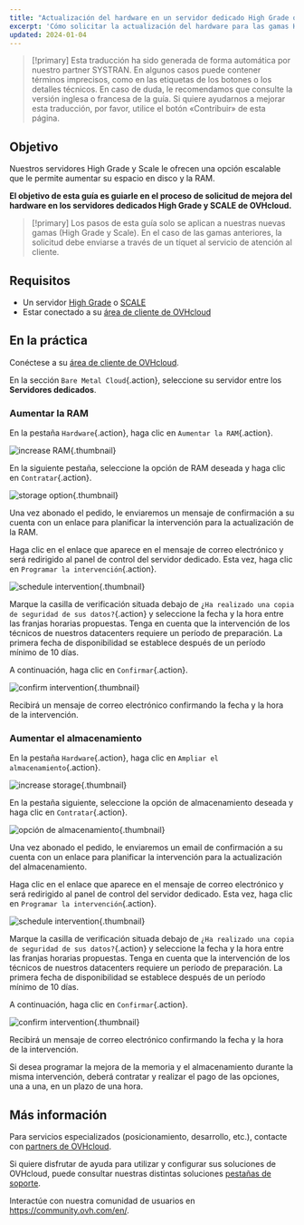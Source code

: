 ```yaml
---
title: "Actualización del hardware en un servidor dedicado High Grade o Scale"
excerpt: 'Cómo solicitar la actualización del hardware para las gamas High Grade y SCALE desde el área de cliente'
updated: 2024-01-04
---
```


> [!primary]
> Esta traducción ha sido generada de forma automática por nuestro partner SYSTRAN. En algunos casos puede contener términos imprecisos, como en las etiquetas de los botones o los detalles técnicos. En caso de duda, le recomendamos que consulte la versión inglesa o francesa de la guía. Si quiere ayudarnos a mejorar esta traducción, por favor, utilice el botón «Contribuir» de esta página.

## Objetivo

Nuestros servidores High Grade y Scale le ofrecen una opción escalable que le permite aumentar su espacio en disco y la RAM.

**El objetivo de esta guía es guiarle en el proceso de solicitud de mejora del hardware en los servidores dedicados High Grade y SCALE de OVHcloud.**

> [!primary]
> Los pasos de esta guía solo se aplican a nuestras nuevas gamas (High Grade y Scale). En el caso de las gamas anteriores, la solicitud debe enviarse a través de un tíquet al servicio de atención al cliente.

## Requisitos

- Un servidor [High Grade](https://www.ovhcloud.com/es/bare-metal/high-grade/) o [SCALE](https://www.ovhcloud.com/es/bare-metal/scale/)
- Estar conectado a su [área de cliente de OVHcloud](https://ca.ovh.com/auth/?action=gotomanager&from=https://www.ovh.com/world/&ovhSubsidiary=ws)

## En la práctica

Conéctese a su [área de cliente de OVHcloud](https://ca.ovh.com/auth/?action=gotomanager&from=https://www.ovh.com/world/&ovhSubsidiary=ws).

En la sección `Bare Metal Cloud`{.action}, seleccione su servidor entre los **Servidores dedicados**.

### Aumentar la RAM

En la pestaña `Hardware`{.action}, haga clic en `Aumentar la RAM`{.action}.

![increase RAM](images/increaseram.png){.thumbnail}

En la siguiente pestaña, seleccione la opción de RAM deseada y haga clic en `Contratar`{.action}.

![storage option](images/selectram.png){.thumbnail}

Una vez abonado el pedido, le enviaremos un mensaje de confirmación a su cuenta con un enlace para planificar la intervención para la actualización de la RAM.

Haga clic en el enlace que aparece en el mensaje de correo electrónico y será redirigido al panel de control del servidor dedicado. Esta vez, haga clic en `Programar la intervención`{.action}.

![schedule intervention](images/ramintervention.png){.thumbnail}

Marque la casilla de verificación situada debajo de `¿Ha realizado una copia de seguridad de sus datos?`{.action} y seleccione la fecha y la hora entre las franjas horarias propuestas. Tenga en cuenta que la intervención de los técnicos de nuestros datacenters requiere un período de preparación. La primera fecha de disponibilidad se establece después de un período mínimo de 10 días.

A continuación, haga clic en `Confirmar`{.action}.

![confirm intervention](images/ramconfirm.png){.thumbnail}

Recibirá un mensaje de correo electrónico confirmando la fecha y la hora de la intervención.

### Aumentar el almacenamiento

En la pestaña `Hardware`{.action}, haga clic en `Ampliar el almacenamiento`{.action}.

![increase storage](images/increasestorage.png){.thumbnail}

En la pestaña siguiente, seleccione la opción de almacenamiento deseada y haga clic en `Contratar`{.action}.

![opción de almacenamiento](images/selectstorage.png){.thumbnail}

Una vez abonado el pedido, le enviaremos un email de confirmación a su cuenta con un enlace para planificar la intervención para la actualización del almacenamiento.

Haga clic en el enlace que aparece en el mensaje de correo electrónico y será redirigido al panel de control del servidor dedicado. Esta vez, haga clic en `Programar la intervención`{.action}.

![schedule intervention](images/storageintervention.png){.thumbnail}

Marque la casilla de verificación situada debajo de `¿Ha realizado una copia de seguridad de sus datos?`{.action} y seleccione la fecha y la hora entre las franjas horarias propuestas. Tenga en cuenta que la intervención de los técnicos de nuestros datacenters requiere un período de preparación. La primera fecha de disponibilidad se establece después de un período mínimo de 10 días.

A continuación, haga clic en `Confirmar`{.action}.

![confirm intervention](images/confirmintervention.png){.thumbnail}

Recibirá un mensaje de correo electrónico confirmando la fecha y la hora de la intervención.

Si desea programar la mejora de la memoria y el almacenamiento durante la misma intervención, deberá contratar y realizar el pago de las opciones, una a una, en un plazo de una hora.

## Más información <a name="go-further"></a>
 
Para servicios especializados (posicionamiento, desarrollo, etc.), contacte con [partners de OVHcloud](https://partner.ovhcloud.com/es/directory/).
 
Si quiere disfrutar de ayuda para utilizar y configurar sus soluciones de OVHcloud, puede consultar nuestras distintas soluciones [pestañas de soporte](https://www.ovhcloud.com/es/support-levels/).
 
Interactúe con nuestra comunidad de usuarios en <https://community.ovh.com/en/>.